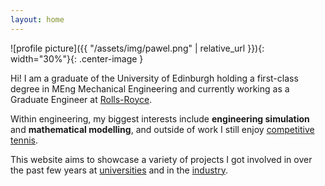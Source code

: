 ```yaml
---
layout: home
---
```


![profile picture]({{ "/assets/img/pawel.png" | relative_url }}){: width="30%"}{: .center-image }

Hi! I am a graduate of the University of Edinburgh holding a first-class degree in MEng Mechanical Engineering and currently working as a Graduate Engineer at [Rolls-Royce].

Within engineering, my biggest interests include **engineering simulation** and **mathematical modelling**, and outside of work I still enjoy [competitive tennis].

This website aims to showcase a variety of projects I got involved in over the past few years at [universities] and in the [industry].

[Rolls-Royce]: https://www.rolls-royce.com
[competitive tennis]: https://www.atpworldtour.com/en/players/pawel-safuryn/sq35/overview
[universities]: /uni/
[industry]: /work/